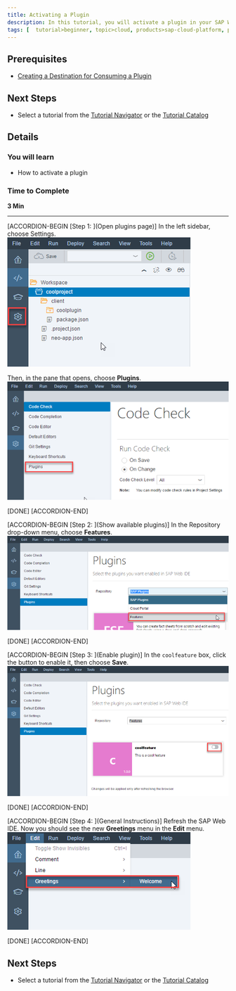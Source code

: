 ```yaml
---
title: Activating a Plugin
description: In this tutorial, you will activate a plugin in your SAP Web IDE environment. Once you or an administrator have created a destination to a plugin, the plugin becomes visible in your SAP Web IDE and you can activate it.
tags: [  tutorial>beginner, topic>cloud, products>sap-cloud-platform, products>sap-web-ide, products>sap-web-ide-plug-ins ]
---
```


## Prerequisites  
 - [Creating a Destination for Consuming a Plugin](http://www.sap.com/developer/tutorials/webide-sdk-helloworld4.html)


## Next Steps
 - Select a tutorial from the [Tutorial Navigator](http://www.sap.com/developer/tutorial-navigator.html) or the [Tutorial Catalog](http://www.sap.com/developer/tutorials.html)

## Details
### You will learn  
  - How to activate a plugin

### Time to Complete
**3 Min**

---

[ACCORDION-BEGIN [Step 1: ](Open plugins page)]
In the left sidebar, choose Settings.
![Choose settings](Step1a.png)

Then, in the pane that opens, choose **Plugins**.
![Choose plugins](Step1b.png)



[DONE]
[ACCORDION-END]

[ACCORDION-BEGIN [Step 2: ](Show available plugins)]
In the Repository drop-down menu, choose **Features**.
![Show the available features](Step2.png)




[DONE]
[ACCORDION-END]

[ACCORDION-BEGIN [Step 3: ](Enable plugin)]
In the `coolfeature` box, click the button to enable it, then choose **Save**.
![Activate plugin](Step3.png)




[DONE]
[ACCORDION-END]

[ACCORDION-BEGIN [Step 4: ](General Instructions)]
Refresh the SAP Web IDE. Now you should see the new **Greetings** menu in the **Edit** menu.
![Plugin activated](Step4.png)


[DONE]
[ACCORDION-END]


## Next Steps
- Select a tutorial from the [Tutorial Navigator](http://www.sap.com/developer/tutorial-navigator.html) or the [Tutorial Catalog](http://www.sap.com/developer/tutorials.html)
